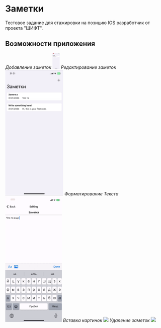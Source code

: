# Заметки 
Тестовое задание для стажировки на позицию IOS разработчик от проекта "ШИФТ".

## Возможности приложения

*Добавление заметок*
<img src="pictures/1.gif" height=50>
*Редактирование заметок*
<img src="pictures/2.gif" height=400>
*Форматирование Текста*
<img src="pictures/3.gif" height=400>
*Вставка картинок*
<img src="pictures/4.gif" height=400>
*Удаление заметок*
<img src="pictures/5.gif" height=400>
